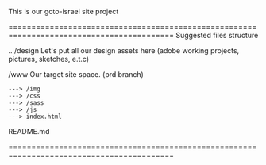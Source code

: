 This is our goto-israel site project

==========================================================================================
Suggested files structure

..
/design    Let's put all our design assets here (adobe working projects, pictures, sketches, e.t.c) 
	   	
/www       Our target site space. (prd branch)       

	---> /img
	---> /css
	---> /sass
	---> /js
	---> index.html

README.md

==========================================================================================